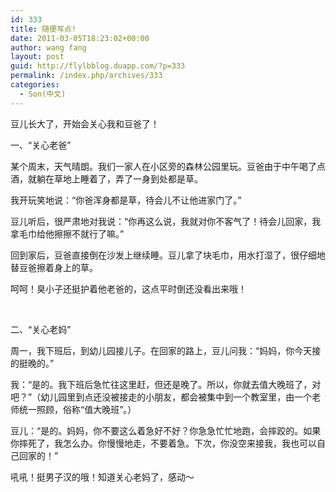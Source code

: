 ```yaml
---
id: 333
title: 随便写点!
date: 2011-03-05T18:23:02+00:00
author: wang fang
layout: post
guid: http://flylbblog.duapp.com/?p=333
permalink: /index.php/archives/333
categories:
  - Son(中文)
---
```

豆儿长大了，开始会关心我和豆爸了！

一、“关心老爸”

某个周末，天气晴朗。我们一家人在小区旁的森林公园里玩。豆爸由于中午喝了点酒，就躺在草地上睡着了，弄了一身到处都是草。

我开玩笑地说：“你爸浑身都是草，待会儿不让他进家门了。”

豆儿听后，很严肃地对我说：“你再这么说，我就对你不客气了！待会儿回家，我拿毛巾给他擦擦不就行了嘛。”

回到家后，豆爸直接倒在沙发上继续睡。豆儿拿了块毛巾，用水打湿了，很仔细地替豆爸擦着身上的草。

呵呵！臭小子还挺护着他老爸的，这点平时倒还没看出来哦！

&nbsp;

二、“关心老妈”

周一，我下班后，到幼儿园接儿子。在回家的路上，豆儿问我：“妈妈，你今天接的挺晚的。”

我：“是的。我下班后急忙往这里赶，但还是晚了。所以，你就去值大晚班了，对吧？”（幼儿园里到点还没被接走的小朋友，都会被集中到一个教室里，由一个老师统一照顾，俗称“值大晚班”。）

豆儿：“是的。妈妈，你不要这么着急好不好？你急急忙忙地跑，会摔跤的。如果你摔死了，我怎么办。你慢慢地走，不要着急。下次，你没空来接我，我也可以自己回家的！”

吼吼！挺男子汉的哦！知道关心老妈了，感动～